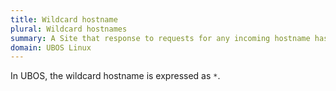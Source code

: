 ```yaml
---
title: Wildcard hostname
plural: Wildcard hostnames
summary: A Site that response to requests for any incoming hostname has a wildcard hostname
domain: UBOS Linux
---
```


In UBOS, the wildcard hostname is expressed as ``*``.
